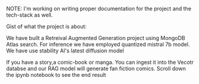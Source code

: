 NOTE: I'm working on writing proper documentation for the project and the tech-stack as well.

Gist of what the project is about:

We have built a Retreival Augmented Generation project using MongoDB Atlas search. For inference we have employed quantized mistral 7b model. We have use stability AI's latest diffusion model

If you have a story,a comic-book or manga. You can ingest it into the Vecotr databse and our RAG model will generate fan fiction comics. Scroll down the ipynb notebook to see the end result
